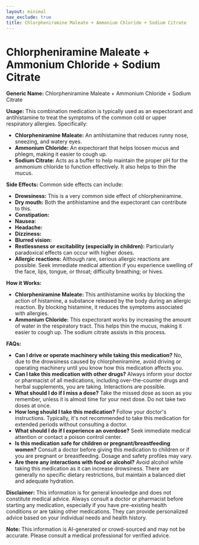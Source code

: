 ```yaml
---
layout: minimal
nav_exclude: true
title: Chlorpheniramine Maleate + Ammonium Chloride + Sodium Citrate
---
```


# Chlorpheniramine Maleate + Ammonium Chloride + Sodium Citrate

**Generic Name:** Chlorpheniramine Maleate + Ammonium Chloride + Sodium Citrate

**Usage:** This combination medication is typically used as an expectorant and antihistamine to treat the symptoms of the common cold or upper respiratory allergies.  Specifically:

* **Chlorpheniramine Maleate:**  An antihistamine that reduces runny nose, sneezing, and watery eyes.
* **Ammonium Chloride:** An expectorant that helps loosen mucus and phlegm, making it easier to cough up.
* **Sodium Citrate:** Acts as a buffer to help maintain the proper pH for the ammonium chloride to function effectively.  It also helps to thin the mucus.


**Side Effects:**  Common side effects can include:

* **Drowsiness:** This is a very common side effect of chlorpheniramine.
* **Dry mouth:**  Both the antihistamine and the expectorant can contribute to this.
* **Constipation:**
* **Nausea:**
* **Headache:**
* **Dizziness:**
* **Blurred vision:**
* **Restlessness or excitability (especially in children):**  Particularly paradoxical effects can occur with higher doses.
* **Allergic reactions:**  Although rare, serious allergic reactions are possible.  Seek immediate medical attention if you experience swelling of the face, lips, tongue, or throat; difficulty breathing; or hives.


**How it Works:**

* **Chlorpheniramine Maleate:** This antihistamine works by blocking the action of histamine, a substance released by the body during an allergic reaction.  By blocking histamine, it reduces the symptoms associated with allergies.
* **Ammonium Chloride:** This expectorant works by increasing the amount of water in the respiratory tract. This helps thin the mucus, making it easier to cough up. The sodium citrate assists in this process.


**FAQs:**

* **Can I drive or operate machinery while taking this medication?**  No, due to the drowsiness caused by chlorpheniramine, avoid driving or operating machinery until you know how this medication affects you.
* **Can I take this medication with other drugs?** Always inform your doctor or pharmacist of all medications, including over-the-counter drugs and herbal supplements, you are taking.  Interactions are possible.
* **What should I do if I miss a dose?**  Take the missed dose as soon as you remember, unless it is almost time for your next dose. Do not take two doses at once.
* **How long should I take this medication?** Follow your doctor's instructions.  Typically, it's not recommended to take this medication for extended periods without consulting a doctor.
* **What should I do if I experience an overdose?** Seek immediate medical attention or contact a poison control center.
* **Is this medication safe for children or pregnant/breastfeeding women?**  Consult a doctor before giving this medication to children or if you are pregnant or breastfeeding.  Dosage and safety profiles may vary.
* **Are there any interactions with food or alcohol?**  Avoid alcohol while taking this medication as it can increase drowsiness.  There are generally no specific dietary restrictions, but maintain a balanced diet and adequate hydration.


**Disclaimer:** This information is for general knowledge and does not constitute medical advice.  Always consult a doctor or pharmacist before starting any medication, especially if you have pre-existing health conditions or are taking other medications.  They can provide personalized advice based on your individual needs and health history.


**Note:** This information is AI-generated or crowd-sourced and may not be accurate. Please consult a medical professional for verified advice.